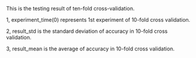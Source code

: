 This is the testing result of ten-fold cross-validation.

1, experiment_time(0) represents 1st experiment of 10-fold cross validation.

2, result_std is the standard deviation of accuracy in 10-fold cross validation.

3, result_mean is the average of accuracy in 10-fold cross validation.
